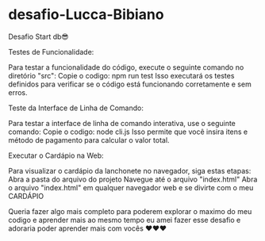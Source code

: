 # desafio-Lucca-Bibiano
Desafio Start db😎

Testes de Funcionalidade:

Para testar a funcionalidade do código, execute o seguinte comando no diretório "src":
Copie o codigo: npm run test
Isso executará os testes definidos para verificar se o código está funcionando corretamente e sem erros.

Teste da Interface de Linha de Comando:

Para testar a interface de linha de comando interativa, use o seguinte comando:
Copie o codigo: node cli.js
Isso permite que você insira itens e método de pagamento para calcular o valor total.

Executar o Cardápio na Web:

Para visualizar o cardápio da lanchonete no navegador, siga estas etapas:
Abra a pasta do arquivo do projeto
Navegue até o arquivo "index.html"
Abra o arquivo "index.html" em qualquer navegador web
e se divirte com o meu CARDÁPIO

Queria fazer algo mais completo para poderem explorar o maximo do meu codigo e aprender mais ao mesmo tempo
eu amei fazer esse desafio e adoraria poder aprender mais com vocês ❤️❤️❤️
